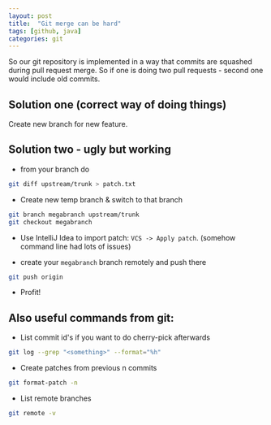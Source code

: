 ```yaml
---
layout: post
title:  "Git merge can be hard"
tags: [github, java]
categories: git
---
```


So our git repository is implemented in a way that commits are squashed during pull request merge.
So if one is doing two pull requests - second one would include old commits.

## Solution one (correct way of doing things)
Create new branch for new feature. 

## Solution two - ugly but working

* from your branch do 
```bash
git diff upstream/trunk > patch.txt
```

* Create new temp branch & switch to that branch
```bash
git branch megabranch upstream/trunk
git checkout megabranch
```

* Use IntelliJ Idea to import patch: `VCS -> Apply patch`. (somehow command line had lots of issues)

* create your `megabranch` branch remotely and push there 
```bash
git push origin
```

* Profit!


## Also useful commands from git:
* List commit id's if you want to do cherry-pick afterwards
```bash
git log --grep "<something>" --format="%h"
```

* Create patches from previous n commits
```bash
git format-patch -n
```

* List remote branches
```bash
git remote -v
```
